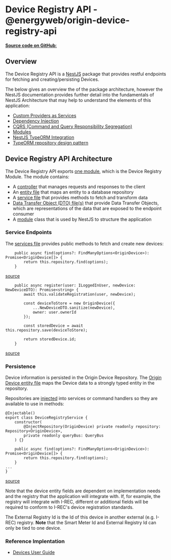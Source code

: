 # Device Registry API - @energyweb/origin-device-registry-api
[**Source code on GitHub**:](https://github.com/energywebfoundation/origin/tree/master/packages/devices/origin-device-registry-api)

## Overview
The Device Registry API is a [NestJS](https://nestjs.com/) package that provides restful endpoints for fetching and creating/persisting Devices.  

The below gives an overview the of the package architecture, however the NestJS documentation provides further detail into the fundamentals of NestJS Architecture that may help to understand the elements of this application:  

- [Custom Providers as Services](https://docs.nestjs.com/fundamentals/custom-providers#custom-providers)
- [Dependency Injection](https://docs.nestjs.com/providers#dependency-injection)
- [CQRS (Command and Query Responsibility Segregation)](https://docs.nestjs.com/recipes/cqrs)
- [Modules](https://docs.nestjs.com/modules)
- [NestJS TypeORM Integration](https://docs.nestjs.com/techniques/database)
- [TypeORM repository design pattern](https://docs.nestjs.com/techniques/database#repository-pattern)  

## Device Registry API Architecture  
The Device Registry API exports [one module](https://github.com/energywebfoundation/origin/blob/master/packages/devices/origin-device-registry-api/src/app.module.ts), which is the Device Registry Module. The module contains:  

+ A [controller](https://github.com/energywebfoundation/origin/blob/master/packages/devices/origin-device-registry-api/src/device-registry/device-registry.controller.ts) that manages requests and responses to the client
+ An [entity file](https://github.com/energywebfoundation/origin/blob/master/packages/devices/origin-device-registry-api/src/device-registry/origin-device.entity.ts) that maps an entity to a database repository
+ A [service file](https://github.com/energywebfoundation/origin/blob/master/packages/devices/origin-device-registry-api/src/device-registry/device-registry.service.ts) that provides methods to fetch and transform data
+ [Data Transfer Object (DTO) file(s)](https://docs.nestjs.com/controllers#request-payloads) that provide Data Transfer Objects, which are representations of the data that are exposed to the endpoint consumer  
+ A [module](https://github.com/energywebfoundation/origin/blob/master/packages/devices/origin-device-registry-api/src/device-registry/device-registry.module.ts) class that is used by NestJS to structure the application  

### Service Endpoints
The [services file](https://github.com/energywebfoundation/origin/blob/master/packages/devices/origin-device-registry-api/src/device-registry/device-registry.service.ts ) provides public methods to fetch and create new devices:

```
    public async find(options?: FindManyOptions<OriginDevice>): Promise<OriginDevice[]> {
        return this.repository.find(options);
    }
```
[source](https://github.com/energywebfoundation/origin/blob/aaf518c1093330af1c671022b2c0c01b0e809cc6/packages/devices/origin-device-registry-api/src/device-registry/device-registry.service.ts#L22)

```
    public async register(user: ILoggedInUser, newDevice: NewDeviceDTO): Promise<string> {
        await this.validateRegistration(user, newDevice);

        const deviceToStore = new OriginDevice({
            ...NewDeviceDTO.sanitize(newDevice),
            owner: user.ownerId
        });

        const storedDevice = await this.repository.save(deviceToStore);

        return storedDevice.id;
    }
```
[source](https://github.com/energywebfoundation/origin/blob/aaf518c1093330af1c671022b2c0c01b0e809cc6/packages/devices/origin-device-registry-api/src/device-registry/device-registry.service.ts#L30)

### Persistence
Device information is persisted in the Origin Device Repository. The [Origin Device entity file](https://github.com/energywebfoundation/origin/blob/master/packages/devices/origin-device-registry-api/src/device-registry/origin-device.entity.ts) maps the Device data to a strongly typed entity in the repository. 

Repositories are [injected](https://docs.nestjs.com/providers#dependency-injection) into services or command handlers so they are available to use in methods:

```
@Injectable()
export class DeviceRegistryService {
    constructor(
        @InjectRepository(OriginDevice) private readonly repository: Repository<OriginDevice>,
        private readonly queryBus: QueryBus
    ) {}

    public async find(options?: FindManyOptions<OriginDevice>): Promise<OriginDevice[]> {
        return this.repository.find(options);
    }
...
}
```
[source](https://github.com/energywebfoundation/origin/blob/f8db6c42a425225a3b91e8e3b423a7224a842a0e/packages/devices/origin-device-registry-api/src/device-registry/device-registry.service.ts#L15)

Note that the device entity fields are dependent on implementation needs and the registry that the application will integrate with. If, for example, the registry will integrate with I-REC, different or additional fields will be required to conform to I-REC's device registration standards. 

The External Registry Id is the Id of this device in another external (e.g. I-REC) registry. **Note** that the Smart Meter Id and External Registry Id can only be tied to one device. 

### Reference Implentation
- [Devices User Guide](../device-guides/device-guide-intro.md)







